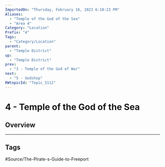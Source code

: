 ```yaml
---
ImportedOn: "Thursday, February 16, 2023 6:10:23 PM"
Aliases:
  - "Temple of the God of the Sea"
  - "Area 4"
Category: "Location"
Prefix: "4"
Tags:
  - "Category/Location"
parent:
  - "Temple District"
up:
  - "Temple District"
prev:
  - "3 - Temple of the God of War"
next:
  - "5 - Godshop"
RWtopicId: "Topic_5112"
---
```

# 4 - Temple of the God of the Sea
## Overview

---
## Tags
#Source/The-Pirate-s-Guide-to-Freeport

